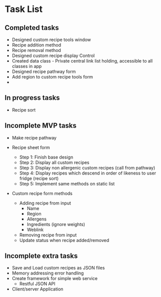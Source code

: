 ﻿# Task List


## Completed tasks
* Designed custom recipe tools window
* Recipe addition method
* Recipe removal method
* Designed custom recipe display Control
* Created data class - Private central link list holding, accessible to all classes in app
* Designed recipe pathway form
* Add region to custom recipe tools form
* 
## In progress tasks
* Recipe sort  

## Incomplete MVP tasks
* Make recipe pathway 
* Recipe sheet form
	* Step 1: Finish base design
	* Step 2: Display all custom recipes
	* Step 3: Display non allergenic custom recipes (call from pathway)
	* Step 4: Display recipes which descend in order of likeness to user fridge (recipe sort)
	* Step 5: Implement same methods on static list
* Custom recipe form methods
	
	* Adding recipe from input
		* Name
		* Region
		* Allergens
		* Ingredients (ignore weights)
		* Weblink
	* Removing recipe from input
	* Update status when recipe added/removed


## Incomplete extra tasks
* Save and Load custom recipes as JSON files
* Memory addressing error handling
* Create framework for simple web service
	* Restful JSON API
* Client/server  Application 
